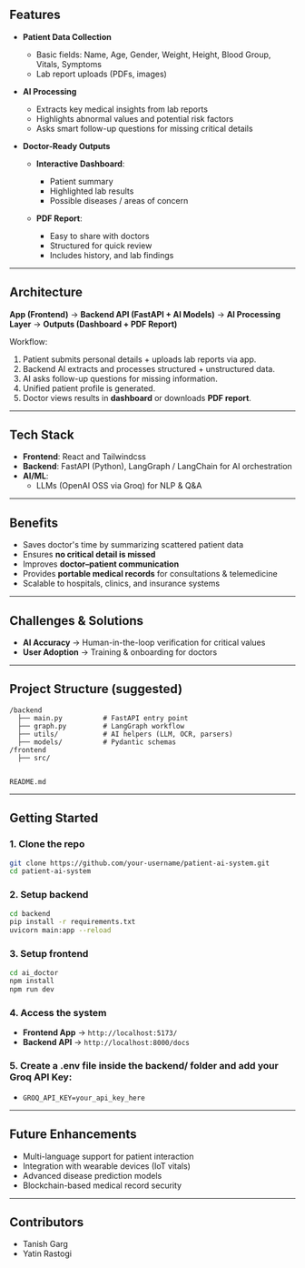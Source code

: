 ## Features

* **Patient Data Collection**

  * Basic fields: Name, Age, Gender, Weight, Height, Blood Group, Vitals, Symptoms
  * Lab report uploads (PDFs, images)

* **AI Processing**

  * Extracts key medical insights from lab reports
  * Highlights abnormal values and potential risk factors
  * Asks smart follow-up questions for missing critical details

* **Doctor-Ready Outputs**

  * **Interactive Dashboard**:

    * Patient summary
    * Highlighted lab results
    * Possible diseases / areas of concern
    
  * **PDF Report**:
    * Easy to share with doctors
    * Structured for quick review
    * Includes history, and lab findings

---

## Architecture

**App (Frontend)** → **Backend API (FastAPI + AI Models)** → **AI Processing Layer** → **Outputs (Dashboard + PDF Report)**

Workflow:

1. Patient submits personal details + uploads lab reports via app.
2. Backend AI extracts and processes structured + unstructured data.
3. AI asks follow-up questions for missing information.
4. Unified patient profile is generated.
5. Doctor views results in **dashboard** or downloads **PDF report**.

---

## Tech Stack

* **Frontend**: React and Tailwindcss
* **Backend**: FastAPI (Python), LangGraph / LangChain for AI orchestration
* **AI/ML**:
  * LLMs (OpenAI OSS via Groq) for NLP & Q\&A
---

## Benefits

* Saves doctor's time by summarizing scattered patient data
* Ensures **no critical detail is missed**
* Improves **doctor–patient communication**
* Provides **portable medical records** for consultations & telemedicine
* Scalable to hospitals, clinics, and insurance systems

---

## Challenges & Solutions

* **AI Accuracy** → Human-in-the-loop verification for critical values
* **User Adoption** → Training & onboarding for doctors

---

## Project Structure (suggested)

```
/backend
  ├── main.py          # FastAPI entry point
  ├── graph.py         # LangGraph workflow
  ├── utils/           # AI helpers (LLM, OCR, parsers)
  ├── models/          # Pydantic schemas
/frontend
  ├── src/


README.md
```

---

## Getting Started

### 1. Clone the repo

```bash
git clone https://github.com/your-username/patient-ai-system.git
cd patient-ai-system
```

### 2. Setup backend

```bash
cd backend
pip install -r requirements.txt
uvicorn main:app --reload
```

### 3. Setup frontend

```bash
cd ai_doctor
npm install
npm run dev
```

### 4. Access the system

* **Frontend App** → `http://localhost:5173/`
* **Backend API** → `http://localhost:8000/docs`

### 5. Create a .env file inside the backend/ folder and add your Groq API Key:
* `GROQ_API_KEY=your_api_key_here`
---

## Future Enhancements

* Multi-language support for patient interaction
* Integration with wearable devices (IoT vitals)
* Advanced disease prediction models
* Blockchain-based medical record security

---

## Contributors

* Tanish Garg
* Yatin Rastogi

